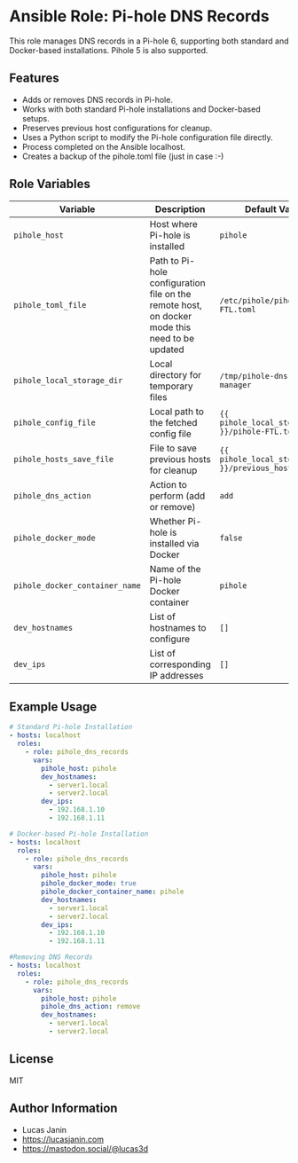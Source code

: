 # Ansible Role: Pi-hole DNS Records

This role manages DNS records in a Pi-hole 6, supporting both standard and Docker-based installations. Pihole 5 is also supported.

## Features

- Adds or removes DNS records in Pi-hole.  
- Works with both standard Pi-hole installations and Docker-based setups.  
- Preserves previous host configurations for cleanup.  
- Uses a Python script to modify the Pi-hole configuration file directly.  
- Process completed on the Ansible localhost.  
- Creates a backup of the pihole.toml file (just in case :-)

## Role Variables

| Variable | Description | Default Value |
|----------|-------------|---------------|
| `pihole_host` | Host where Pi-hole is installed | `pihole` |
| `pihole_toml_file` | Path to Pi-hole configuration file on the remote host, on docker mode this need to be updated | `/etc/pihole/pihole-FTL.toml` |
| `pihole_local_storage_dir` | Local directory for temporary files | `/tmp/pihole-dns-records-manager` |
| `pihole_config_file` | Local path to the fetched config file | `{{ pihole_local_storage_dir }}/pihole-FTL.toml` |
| `pihole_hosts_save_file` | File to save previous hosts for cleanup | `{{ pihole_local_storage_dir }}/previous_hosts.json` |
| `pihole_dns_action` | Action to perform (add or remove) | `add` |
| `pihole_docker_mode` | Whether Pi-hole is installed via Docker | `false` |
| `pihole_docker_container_name` | Name of the Pi-hole Docker container | `pihole` |
| `dev_hostnames` | List of hostnames to configure | `[]` |
| `dev_ips` | List of corresponding IP addresses | `[]` |

## Example Usage

```yaml
# Standard Pi-hole Installation
- hosts: localhost
  roles:
    - role: pihole_dns_records
      vars:
        pihole_host: pihole
        dev_hostnames:
          - server1.local
          - server2.local
        dev_ips:
          - 192.168.1.10
          - 192.168.1.11

# Docker-based Pi-hole Installation
- hosts: localhost
  roles:
    - role: pihole_dns_records
      vars:
        pihole_host: pihole
        pihole_docker_mode: true
        pihole_docker_container_name: pihole
        dev_hostnames:
          - server1.local
          - server2.local
        dev_ips:
          - 192.168.1.10
          - 192.168.1.11

#Removing DNS Records
- hosts: localhost
  roles:
    - role: pihole_dns_records
      vars:
        pihole_host: pihole
        pihole_dns_action: remove
        dev_hostnames:
          - server1.local
          - server2.local
```

## License

MIT

## Author Information

- Lucas Janin
- https://lucasjanin.com
- https://mastodon.social/@lucas3d